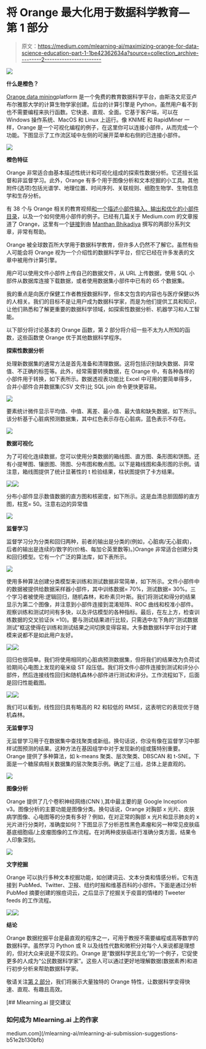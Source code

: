 # 将 Orange 最大化用于数据科学教育—第 1 部分

> 原文：<https://medium.com/mlearning-ai/maximizing-orange-for-data-science-education-part-1-1be42362634a?source=collection_archive---------2----------------------->

![](img/c5118e79c73482aa7a4f5b02a5c5adaf.png)

**什么是橙色？**

[Orange data mining](https://orangedatamining.com/)platform 是一个免费的教育数据科学平台，由斯洛文尼亚卢布尔雅那大学的计算生物学家创建。后台的计算引擎是 Python，虽然用户看不到也不需要编程来执行函数。它快速、直观、全面。它基于客户端，可以在 Windows 操作系统、MacOS 和 Linux 上运行。像 KNIME 和 RapidMiner 一样，Orange 是一个可视化编程的例子，在这里你可以连接小部件，从而完成一个功能。下图显示了工作流区域中左侧的可展开菜单和右侧的已连接小部件。

![](img/ed74c6b4f9165a341181321ed6fb328e.png)

**橙色特征**

Orange 非常适合由基本描述性统计和可视化组成的探索性数据分析。它还擅长监督和非监督学习。此外，Orange 有多个用于图像分析和文本挖掘的小工具。其他附件(选项)包括光谱学、地理位置、时间序列、关联规则、细胞生物学、生物信息学和生存分析。

有 38 个与 Orange 相关的教育视频[和一个描述小部件输入、输出和优化的](https://www.youtube.com/channel/UClKKWBe2SCAEyv7ZNGhIe4g)[小部件目录](https://orangedatamining.com/widget-catalog/)，以及一个如何使用小部件的例子。已经有几篇关于 Medium.com 的文章报道了 Orange，这里有一个[链接](/geekculture/data-science-introduction-to-orange-tool-part-1-bff18bb159a)到由 [Manthan Bhikadiya](/@manthan-bhikadiya?source=post_page-----bff18bb159a--------------------------------) 撰写的两部分系列文章，非常有帮助。

Orange 被全球数百所大学用于数据科学教育，但许多人仍然不了解它。虽然有些人可能会将 Orange 视为一个介绍性的数据科学平台，但它已经在许多发表的文章中被用作计算引擎。

用户可以使用文件小部件上传自己的数据文件，从 URL 上传数据，使用 SQL 小部件从数据库连接下载数据，或者使用数据集小部件中已有的 65 个数据集。

我的重点是向医疗保健工作者教授数据科学，但本文包含的内容也与医疗保健以外的人相关。我们的目标不是让用户成为数据科学家，而是为他们提供工具和知识，让他们熟悉和了解更重要的数据科学领域，如探索性数据分析、机器学习和人工智能。

以下部分将讨论基本的 Orange 函数，第 2 部分将介绍一些不太为人所知的函数，这些函数使 Orange 优于其他数据科学程序。

**探索性数据分析**

处理新数据集的通常方法是首先准备和清理数据。这将包括识别缺失数据、异常值、不正确的标签等。此外，经常需要转换数据，在 Orange 中，有各种各样的小部件用于转换，如下表所示。数据透视表功能比 Excel 中可用的要简单得多，合并小部件合并数据集(CSV 文件)比 SQL join 命令更快更容易。

![](img/b18deaec36973e00259ede37f443cedd.png)

要素统计微件显示平均值、中值、离差、最小值、最大值和缺失数据，如下所示。该分析基于心脏病预测数据集，其中红色表示存在心脏病，蓝色表示不存在。

![](img/669d1ba9a518842460996416b31ad36b.png)

**数据可视化**

为了可视化连续数据，您可以使用分类数据的箱线图、直方图、条形图和饼图。还有小提琴图、镶嵌图、筛图、分布图和散点图。以下是箱线图和条形图的示例。请注意，箱线图提供了统计显著性的 t 检验结果，柱状图提供了卡方结果。

![](img/e5e2fa55a11b1edfdb18ccfe4d4c9d46.png)![](img/63f5cd6ca2e6a7f3ef0fcd36a2c379dc.png)

分布小部件显示数值数据的直方图和核密度，如下所示。这是血清总胆固醇的直方图，柱宽= 50。注意右边的异常值

![](img/0dd576f448cb1c6e5dd215d5db7d1772.png)

**监督学习**

监督学习分为分类和回归两种，前者的输出是分类的(例如，心脏病/无心脏病)，后者的输出是连续的/数字的(价格、每加仑英里数等)。)Orange 非常适合创建分类和回归模型。它有一个广泛的算法库，如下表所示。

![](img/838c430318be99d62fbafd135246f282.png)

使用多种算法创建分类模型来训练和测试数据非常简单，如下所示。文件小部件中的数据被提供给数据采样器小部件，其中训练数据= 70%，测试数据= 30%。三个学习者被使用:逻辑回归，随机森林，和朴素贝叶斯。我们将测试和得分的结果显示为第二个图像，并注意到小部件连接到混淆矩阵、ROC 曲线和校准小部件。观察训练和测试时间有多快，以及评估模型的各种指标。最后，在左上方，检查训练数据的交叉验证(k =10)。要与测试结果进行比较，只需选中左下角的“测试数据测试”框这使得在训练和测试结果之间切换变得容易。大多数数据科学平台对于建模来说都不是如此用户友好。

![](img/7bf6e31f970caf4403df0b044fa7a997.png)![](img/333cb008a3c35763941a23caf389e18a.png)

回归也很简单。我们将使用相同的心脏病预测数据集，但将我们的结果改为负荷试验期间心电图上发现的毫米级 ST 段压低。我们将文件小部件连接到测试和评分小部件，然后连接线性回归和随机森林小部件进行测试和评分。工作流程如下，后面是回归性能截图。

![](img/b8bb80d90a5423dd4cf21949eec15098.png)![](img/dfdf023dd44226b8c632a71ef1dc6687.png)

我们可以看到，线性回归具有略高的 R2 和较低的 RMSE，这表明它的表现优于随机森林。

**无监督学习**

无监督学习用于在数据集中查找聚类或新组。换句话说，你没有像在监督学习中那样试图预测的结果。这种方法在基因组学中对于发现新的组或簇特别重要。Orange 提供了多种算法，如 k-means 聚类、层次聚类、DBSCAN 和 t-SNE。下面是一个糖尿病相关数据集的层次聚类示例。确定了三组，总体上是直观的。

![](img/e96706880e4302ea7772ae67f5fc4065.png)

**图像分析**

Orange 提供了几个卷积神经网络(CNN ),其中最主要的是 Google Inception v3。图像分析的主要功能是图像分类。换句话说，Orange 对胸部 x 光片、皮肤病学图像、心电图等的分类有多好？例如，在对正常的胸部 x 光片和显示肺炎的 x 光片进行分类时，准确度如何？下图显示了分析恶性黑色素瘤和另一种常见皮肤癌基底细胞癌/上皮瘤图像的工作流程。在对两种皮肤癌进行准确分类方面，结果令人印象深刻。

![](img/9090bde1da507f04400ee0774cf17a81.png)

**文字挖掘**

Orange 可以执行多种文本挖掘功能，如创建词云、文本分类和情感分析。它有连接到 PubMed、Twitter、卫报、纽约时报和维基百科的小部件。下面是通过分析 PubMed 摘要创建的猴痘词云，之后显示了挖掘关于疫苗的情绪的 Tweeter feeds 的工作流程。

![](img/ee45093a03193b89a446995741c74546.png)![](img/75ab7acdafbbd8ac7601e5b6b9baf00a.png)

**结论**

Orange 数据挖掘平台是最直观的程序之一，可用于教授不需要编程或高等数学的数据科学。虽然学习 Python 或 R 以及线性代数和微积分对每个人来说都是理想的，但对大众来说是不现实的。Orange 是“数据科学民主化”的一个例子，它促使更多的人成为“公民数据科学家”。这些人可以通过更好地理解数据(数据素养)和进行初步分析来帮助数据科学家。

敬请关注[第 2 部分](https://rehoyt.medium.com/maximizing-orange-for-data-science-education-part-2-7d036c9d8038)，我们将展示大量独特的 Orange 特性，让数据科学变得快速、直观、有趣且高效。

[](/mlearning-ai/mlearning-ai-submission-suggestions-b51e2b130bfb) [## Mlearning.ai 提交建议

### 如何成为 Mlearning.ai 上的作家

medium.com](/mlearning-ai/mlearning-ai-submission-suggestions-b51e2b130bfb)